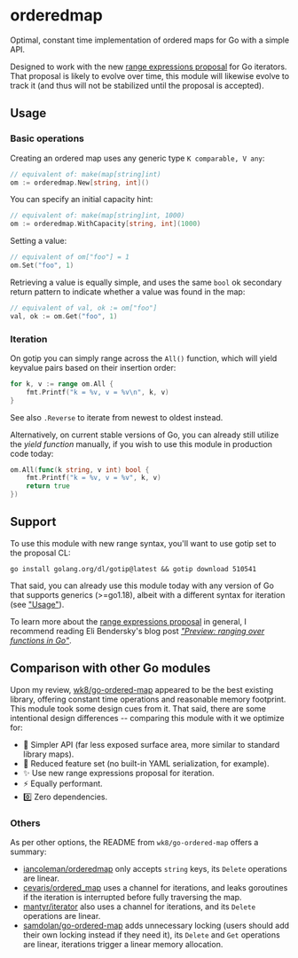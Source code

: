 # orderedmap

Optimal, constant time implementation of ordered maps for Go with a simple API.

Designed to work with the new [range expressions proposal][1] for Go iterators.
That proposal is likely to evolve over time, this module will likewise evolve to
track it (and thus will not be stabilized until the proposal is accepted).

[1]: https://github.com/golang/go/issues/61405

## Usage

### Basic operations

Creating an ordered map uses any generic type `K comparable, V any`:
```go
// equivalent of: make(map[string]int)
om := orderedmap.New[string, int]()
```

You can specify an initial capacity hint:
```go
// equivalent of: make(map[string]int, 1000)
om := orderedmap.WithCapacity[string, int](1000)
```

Setting a value:
```go
// equivalent of om["foo"] = 1
om.Set("foo", 1)
```

Retrieving a value is equally simple, and uses the same `bool` ok secondary
return pattern to indicate whether a value was found in the map:
```go
// equivalent of val, ok := om["foo"]
val, ok := om.Get("foo", 1)
```

### Iteration

On gotip you can simply range across the `All()` function, which will yield
keyvalue pairs based on their insertion order:
```go
for k, v := range om.All {
    fmt.Printf("k = %v, v = %v\n", k, v)
}
```

See also `.Reverse` to iterate from newest to oldest instead.

Alternatively, on current stable versions of Go, you can already still utilize
the _yield function_ manually, if you wish to use this module in
production code today:

```go
om.All(func(k string, v int) bool {
    fmt.Printf("k = %v, v = %v", k, v)
    return true
})
```

## Support

To use this module with new range syntax, you'll want to use gotip set to the
proposal CL:

    go install golang.org/dl/gotip@latest && gotip download 510541

That said, you can already use this module today with any version of Go that
supports generics (>=go1.18), albeit with a different syntax for iteration (see
["Usage"](#usage)).

To learn more about the [range expressions proposal][1] in general, I recommend
reading Eli Bendersky's blog post _["Preview: ranging over functions in Go"][2]_.

[2]: https://eli.thegreenplace.net/2023/preview-ranging-over-functions-in-go/

## Comparison with other Go modules

Upon my review, [wk8/go-ordered-map](https://github.com/wk8/go-ordered-map)
appeared to be the best existing library, offering constant time operations and
reasonable memory footprint. This module took some design cues from it. That
said, there are some intentional design differences -- comparing this module
with it we optimize for:

* :bug: Simpler API (far less exposed surface area, more similar to standard library maps).
* :seedling: Reduced feature set (no built-in YAML serialization, for example).
* :sparkles: Use new range expressions proposal for iteration.
* :zap: Equally performant.
* :zero: Zero dependencies.

### Others
As per other options, the README from `wk8/go-ordered-map` offers a summary:

* [iancoleman/orderedmap](https://github.com/iancoleman/orderedmap) only accepts
  `string` keys, its `Delete` operations are linear.
* [cevaris/ordered_map](https://github.com/cevaris/ordered_map) uses a channel
  for iterations, and leaks goroutines if the iteration is interrupted before
  fully traversing the map.
* [mantyr/iterator](https://github.com/mantyr/iterator) also uses a channel for
  iterations, and its `Delete` operations are linear.
* [samdolan/go-ordered-map](https://github.com/samdolan/go-ordered-map) adds
  unnecessary locking (users should add their own locking instead if they need
  it), its `Delete` and `Get` operations are linear, iterations trigger a linear
  memory allocation.
